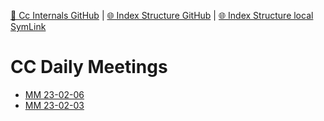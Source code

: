 [📁 Cc Internals GitHub](/cerulean-circle-unlimited-2cu/governance/cc-internals.md) | [🌐 Index Structure GitHub](/cerulean-circle-unlimited-2cu/governance/cc-internals/cc-daily-meetings.md) | [🌐 Index Structure local SymLink](./cc-daily-meetings.entry.md)

# CC Daily Meetings

- [MM 23-02-06](./cc-daily-meetings/mm-23-02-06.md)
- [MM 23-02-03](./cc-daily-meetings/mm-23-02-03.md)
